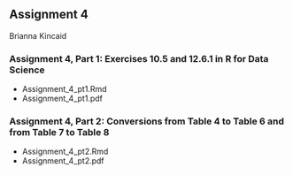 ## Assignment 4
Brianna Kincaid

### Assignment 4, Part 1: Exercises 10.5 and 12.6.1 in R for Data Science 
- Assignment_4_pt1.Rmd
- Assignment_4_pt1.pdf

### Assignment 4, Part 2: Conversions from Table 4 to Table 6 and from Table 7 to Table 8
- Assignment_4_pt2.Rmd
- Assignment_4_pt2.pdf